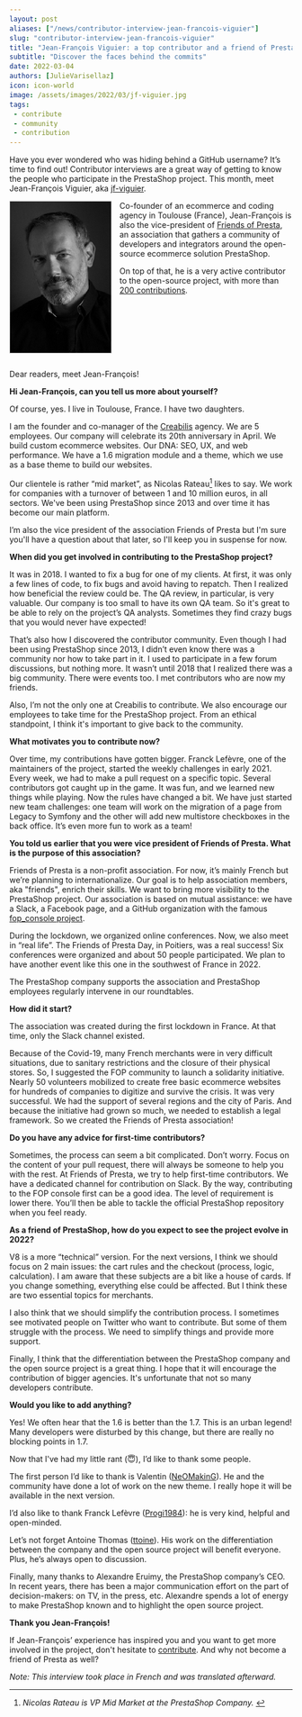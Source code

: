 ```yaml
---
layout: post
aliases: ["/news/contributor-interview-jean-francois-viguier"]
slug: "contributor-interview-jean-francois-viguier"
title: "Jean-François Viguier: a top contributor and a friend of PrestaShop"
subtitle: "Discover the faces behind the commits"
date: 2022-03-04
authors: [JulieVarisellaz]
icon: icon-world
image: /assets/images/2022/03/jf-viguier.jpg
tags:
 - contribute
 - community
 - contribution
---
```


Have you ever wondered who was hiding behind a GitHub username? It’s time to find out! Contributor interviews are a great way of getting to know the people who participate in the PrestaShop project. This month, meet Jean-François Viguier, aka [jf-viguier](https://github.com/jf-viguier).

<img style="border: 1px solid #CCC; float: left; margin: 0 1em 1em 0;" width="180" height="269" src="/assets/images/2022/03/jf-viguier.jpg">

Co-founder of an ecommerce and coding agency in Toulouse (France), Jean-François is also the vice-president of [Friends of Presta](https://friendsofpresta.org/en), an association that gathers a community of developers and integrators around the open-source ecommerce solution PrestaShop. 

On top of that, he is a very active contributor to the open-source project, with more than [200 contributions](https://contributors.prestashop.com/#jf-viguier). 

<div style="clear:both"></div>

Dear readers, meet Jean-François!

**Hi Jean-François, can you tell us more about yourself?**

Of course, yes. I live in Toulouse, France. I have two daughters. 

I am the founder and co-manager of the [Creabilis](https://www.creabilis.com/) agency. We are 5 employees. Our company will celebrate its 20th anniversary in April. We build custom ecommerce websites. Our DNA: SEO, UX, and web performance. We have a 1.6 migration module and a theme, which we use as a base theme to build our websites. 

Our clientele is rather “mid market”, as Nicolas Rateau[^1] likes to say. We work for companies with a turnover of between 1 and 10 million euros, in all sectors. We've been using PrestaShop since 2013 and over time it has become our main platform.

I’m also the vice president of the association Friends of Presta but I'm sure you'll have a question about that later, so I'll keep you in suspense for now.

[^1]: <em> Nicolas Rateau is VP Mid Market at the PrestaShop Company. </em>

**When did you get involved in contributing to the PrestaShop project?**

It was in 2018. I wanted to fix a bug for one of my clients. At first, it was only a few lines of code, to fix bugs and avoid having to repatch. Then I realized how beneficial the review could be. The QA review, in particular, is very valuable. Our company is too small to have its own QA team. So it's great to be able to rely on the project’s QA analysts. Sometimes they find crazy bugs that you would never have expected! 

That’s also how I discovered the contributor community. Even though I had been using PrestaShop since 2013, I didn’t even know there was a community nor how to take part in it. I used to participate in a few forum discussions, but nothing more. It wasn’t until 2018 that I realized there was a big community. There were events too. I met contributors who are now my friends.

Also, I’m not the only one at Creabilis to contribute. We also encourage our employees to take time for the PrestaShop project. From an ethical standpoint, I think it's important to give back to the community.

**What motivates you to contribute now?**

Over time, my contributions have gotten bigger. Franck Lefèvre, one of the maintainers of the project, started the weekly challenges in early 2021. Every week, we had to make a pull request on a specific topic. Several contributors got caught up in the game. It was fun, and we learned new things while playing. Now the rules have changed a bit. We have just started new team challenges: one team will work on the migration of a page from Legacy to Symfony and the other will add new multistore checkboxes in the back office. It’s even more fun to work as a team!

**You told us earlier that you were vice president of Friends of Presta. What is the purpose of this association?**

Friends of Presta is a non-profit association. For now, it’s mainly French but we’re planning to internationalize. Our goal is to help association members, aka "friends", enrich their skills. We want to bring more visibility to the PrestaShop project. Our association is based on mutual assistance: we have a Slack, a Facebook page, and a GitHub organization with the famous [fop_console project](https://github.com/friends-of-presta/fop_console).

During the lockdown, we organized online conferences. Now, we also meet in “real life”. The Friends of Presta Day, in Poitiers, was a real success! Six conferences were organized and about 50 people participated. We plan to have another event like this one in the southwest of France in 2022. 

The PrestaShop company supports the association and PrestaShop employees regularly intervene in our roundtables.

**How did it start?**

The association was created during the first lockdown in France. At that time, only the Slack channel existed. 

Because of the Covid-19, many French merchants were in very difficult situations, due to sanitary restrictions and the closure of their physical stores. So, I suggested the FOP community to launch a solidarity initiative. Nearly 50 volunteers mobilized to create free basic ecommerce websites for hundreds of companies to digitize and survive the crisis. It was very successful. We had the support of several regions and the city of Paris. And because the initiative had grown so much, we needed to establish a legal framework. So we created the Friends of Presta association!

**Do you have any advice for first-time contributors?**

Sometimes, the process can seem a bit complicated. Don’t worry. Focus on the content of your pull request, there will always be someone to help you with the rest.
At Friends of Presta, we try to help first-time contributors. We have a dedicated channel for contribution on Slack. By the way, contributing to the FOP console first can be a good idea. The level of requirement is lower there. You’ll then be able to tackle the official PrestaShop repository when you feel ready.

**As a friend of PrestaShop, how do you expect to see the project evolve in 2022?**

V8 is a more “technical” version. For the next versions, I think we should focus on 2 main issues: the cart rules and the checkout (process, logic, calculation). I am aware that these subjects are a bit like a house of cards. If you change something, everything else could be affected. But I think these are two essential topics for merchants.

I also think that we should simplify the contribution process. I sometimes see motivated people on Twitter who want to contribute. But some of them struggle with the process. We need to simplify things and provide more support.

Finally, I think that the differentiation between the PrestaShop company and the open source project is a great thing. I hope that it will encourage the contribution of bigger agencies. It's unfortunate that not so many developers contribute.

**Would you like to add anything?**

Yes! We often hear that the 1.6 is better than the 1.7. This is an urban legend! Many developers were disturbed by this change, but there are really no blocking points in 1.7.

Now that I've had my little rant (:innocent:), I’d like to thank some people.

The first person I’d like to thank is Valentin ([NeOMakinG](https://github.com/NeOMakinG)). He and the community have done a lot of work on the new theme. I really hope it will be available in the next version. 

I’d also like to thank Franck Lefèvre ([Progi1984](https://github.com/Progi1984)): he is very kind, helpful and open-minded.

Let’s not forget Antoine Thomas ([ttoine](https://github.com/ttoine)). His work on the differentiation between the company and the open source project will benefit everyone. Plus, he’s always open to discussion.

Finally, many thanks to Alexandre Eruimy, the PrestaShop company’s CEO. In recent years, there has been a major communication effort on the part of decision-makers: on TV, in the press, etc. Alexandre spends a lot of energy to make PrestaShop known and to highlight the open source project.

**Thank you Jean-François!**

If Jean-François’ experience has inspired you and you want to get more involved in the project, don't hesitate to [contribute](https://github.com/PrestaShop). And why not become a friend of Presta as well?

<em> Note: This interview took place in French and was translated afterward. </em>
